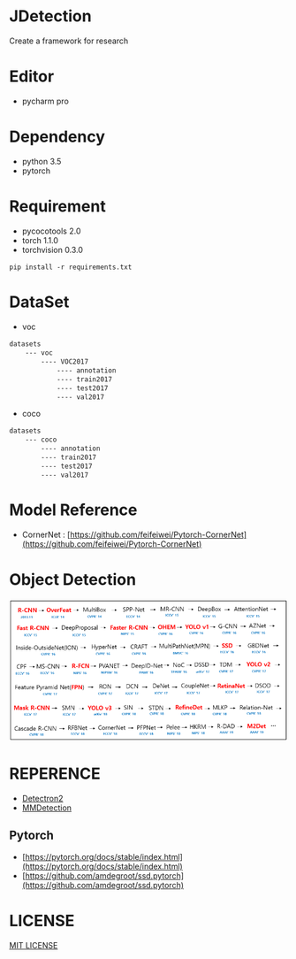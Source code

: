 # JDetection
Create a framework for research

# Editor
- pycharm pro

# Dependency
- python 3.5
- pytorch

# Requirement
- pycocotools 2.0
- torch 1.1.0
- torchvision 0.3.0


```
pip install -r requirements.txt
```

# DataSet
- voc
```
datasets
    --- voc 
        ---- VOC2017
            ---- annotation
            ---- train2017
            ---- test2017
            ---- val2017
```

- coco
```
datasets
    --- coco 
        ---- annotation
        ---- train2017
        ---- test2017
        ---- val2017
```

# Model Reference
- CornerNet : [https://github.com/feifeiwei/Pytorch-CornerNet](https://github.com/feifeiwei/Pytorch-CornerNet)


# Object Detection



![obj](contents/obj.PNG)



# REPERENCE
- [Detectron2](https://github.com/facebookresearch/detectron2)
- [MMDetection](https://github.com/open-mmlab/mmdetection)

## Pytorch
- [https://pytorch.org/docs/stable/index.html](https://pytorch.org/docs/stable/index.html)
- [https://github.com/amdegroot/ssd.pytorch](https://github.com/amdegroot/ssd.pytorch)

# LICENSE
[MIT LICENSE](https://github.com/jjeamin/JDetection/blob/master/LICENSE)
